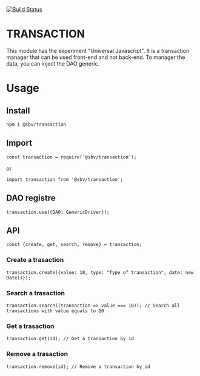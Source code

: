 [![Build Status](https://travis-ci.org/sbvorpagel/module-transaction.svg?branch=master)](https://travis-ci.org/sbvorpagel/module-transaction)

# TRANSACTION

This module has the experiment "Universal Javascript". It is a transaction manager that can be used front-end and not back-end. To manager the data, you can inject the DAO generic.

# Usage

## Install

`npm i @sbv/transaction`

## Import

`const transaction = require('@sbv/transaction');`

or

`import transaction from '@sbv/transaction';`

## DAO registre

`transaction.use({DAO: GenericDriver});`

## API

`const {create, get, search, remove} = transaction;`

### Create a trasaction

`transaction.create({value: 10, type: "Type of transaction", date: new Date()});`

### Search a trasaction

`transaction.search((transaction => value === 10)); // Search all transactions with value equals to 10`

### Get a trasaction

`transaction.get(id); // Get a transaction by id`

### Remove a trasaction

`transaction.remove(id); // Remove a transaction by id`
